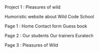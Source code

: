 Project 1 : Pleasures of wild

Humoristic website about Wild Code School

Page 1 :
Home
Contact form
Guess book

Page 2 : 
Our students
Our trainers
Euratech

Page 3 :
Pleasures of Wild
